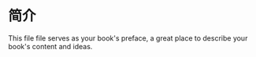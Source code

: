 # 简介
<extoc></extoc>
<!-- ex_nonav -->
This file file serves as your book's preface, a great place to describe your book's content and ideas.


